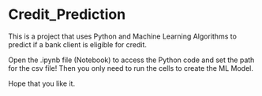 # Credit_Prediction
This is a project that uses Python and Machine Learning Algorithms to predict if a bank client is eligible for credit.

Open the .ipynb file (Notebook) to access the Python code and set the path for the csv file!
Then you only need to run the cells to create the ML Model.

Hope that you like it.
